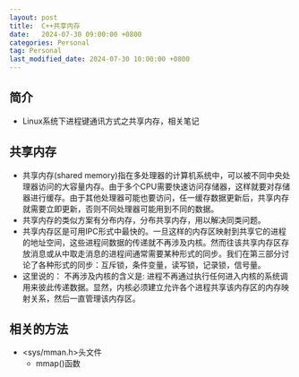 ```yaml
---
layout: post
title:  C++共享内存
date:   2024-07-30 09:00:00 +0800
categories: Personal
tag: Personal
last_modified_date: 2024-07-30 10:00:00 +0800
---
```

## 简介

+ Linux系统下进程键通讯方式之共享内存，相关笔记

## 共享内存

+ 共享内存(shared memory)指在多处理器的计算机系统中，可以被不同中央处理器访问的大容量内存。由于多个CPU需要快速访问存储器，这样就要对存储器进行缓存。由于其他处理器可能也要访问，任一缓存数据更新后，共享内存就需要立即更新，否则不同处理器可能用到不同的数据。
+ 共享内存的类似方案有分布内存，分布共享内存，用以解决同类问题。
+ 共享内存区是可用IPC形式中最快的。一旦这样的内存区映射到共享它的进程的地址空间，这些进程间数据的传递就不再涉及内核。然而往该共享内存区存放消息或从中取走消息的进程间通常需要某种形式的同步。我们在第三部分讨论了各种形式的同步：互斥锁，条件变量，读写锁，记录锁，信号量。
+ 这里说的： 不再涉及内核的含义是: 进程不再通过执行任何进入内核的系统调用来彼此传递数据。显然，内核必须建立允许各个进程共享该内存区的内存映射关系，然后一直管理该内存区。

## 相关的方法

+ <sys/mman.h>头文件
  + mmap()函数